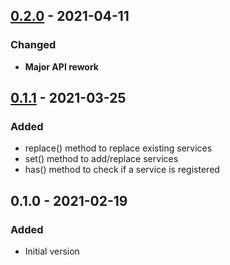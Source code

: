 ## [0.2.0] - 2021-04-11
### Changed
- **Major API rework**

## [0.1.1] - 2021-03-25
### Added
- replace() method to replace existing services
- set() method to add/replace services
- has() method to check if a service is registered

## 0.1.0 - 2021-02-19
### Added
- Initial version

[0.2.0]: https://github.com/f3ath/klizma/compare/0.1.1...0.2.0
[0.1.1]: https://github.com/f3ath/klizma/compare/0.1.0...0.1.1